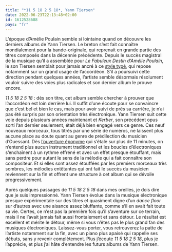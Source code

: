 ```yaml
---
title: "*11 5 18 2 5 18*, Yann Tiersen"
date: 2022-06-23T22:13:48+02:00
id: 1612528688 
pays: "fr"
---
```


L’époque d’Amélie Poulain semble si lointaine quand on découvre les derniers albums de Yann Tiersen. Le breton s’est fait connaître mondialement pour la bande-originale, qui reprenait en grande partie des titres composés dans la décennie précédente. Depuis le succès magistral de la musique qu’il a assemblée pour *Le Fabuleux Destin d’Amélie Poulain*, le son Tiersen semblait pour jamais ancré à ce [style typé](https://www.youtube.com/watch?v=07xTvC5a9YQ), qui repose notamment sur un grand usage de l’accordéon. S’il a poursuivi cette direction pendant quelques années, l’artiste semble désormais résolument vouloir suivre des voies plus radicales et son dernier album le prouve encore.

*11 5 18 2 5 18* : dès son titre, cet album semble chercher à prouver que l’accordéon est loin derrière lui. Il suffit d’une écoute pour se convaincre que c’est bel et bien le cas, mais pour avoir suivi de près sa carrière, je n’ai pas été surpris par son orientation très électronique. Yann Tiersen suit cette voie depuis plusieurs années maintenant et *Kerber*, son précédent opus sorti l’an dernier seulement, était déjà bien engagé vers ce genre. Ces neuf nouveaux morceaux, tous titrés par une série de numéros, ne laissent plus aucune place au doute quant au genre de prédilection du musicien d’Ouessant. Dès [l’ouverture éponyme](https://www.youtube.com/watch?v=5Qqev8LcuVg) qui s’étale sur plus de 11 minutes, on n’entend plus aucun instrument traditionnel et les boucles d’électroniques s’enchaînent à un rythme effréné et avec un effet presque étouffant, mais sans perdre pour autant le sens de la mélodie qui a fait connaître son compositeur. Et si elles sont assez étouffées par les premiers morceaux très sombres, les mélodies entêtantes qui ont fait le succès du musicien reviennent sur la fin et offrent une structure à cet album qui se dévoile progressivement.

Après quelques passages de *11 5 18 2 5 18* dans mes oreilles, je dois dire que je suis impressionné. Yann Tiersen évolue dans la musique électronique presque expérimentale sur des titres et quasiment digne d’un *dance floor* sur d’autres avec une aisance assez bluffante, comme s’il en avait fait toute sa vie. Certes, ce n’est pas la première fois qu’il s’aventure sur ce terrain, mais il ne l’avait jamais fait aussi frontalement et sans détour. Le résultat est excellent et mérite le détour, même si vous n’êtes pas le plus grand fan des musiques électroniques. Laissez-vous porter, vous retrouverez la patte de l’artiste notamment sur la fin, avec un piano plus apaisé qui rappelle ses débuts, sans y revenir complètement. Plus j’écoute *11 5 18 2 5 18*, plus je l’apprécie, et plus j’ai hâte d’entendre les futurs albums de Yann Tiersen. 